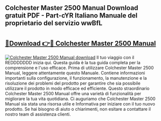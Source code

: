 ## Colchester Master 2500 Manual Download gratuit PDF - Part-cYR Italiano Manuale del proprietario del servizio wwBfL

# <h2><a href="http://dfevg68.blite.top/?on=Colchester+Master+2500+Manual">🔗Download 👉🔴 Colchester Master 2500 Manual</a></h2>

[![Colchester Master 2500 Manual download](https://i.imgur.com/lujVjoI.png)](http://dfevg68.blite.top/?on=Colchester+Master+2500+Manual)
Il tuo viaggio con il REDDDDDDD inizia qui. Questa guida è la tua guida completa per la comprensione e l'uso efficace. Prima di utilizzare Colchester Master 2500 Manual, leggere attentamente questo Manuale. Contiene informazioni importanti sulla configurazione, il funzionamento, la manutenzione e la risoluzione dei problemi del prodotto per garantire che sia possibile utilizzare il prodotto in modo efficace ed efficiente. Questo straordinario Colchester Master 2500 Manual offre una varietà di funzionalità per migliorare la tua vita quotidiana. Ci auguriamo che Colchester Master 2500 Manual sia stata una risorsa utile e Informativa per iniziare con il tuo nuovo prodotto. Se hai bisogno di aiuto o chiarimenti, non esitare a contattare il nostro team di assistenza clienti.
